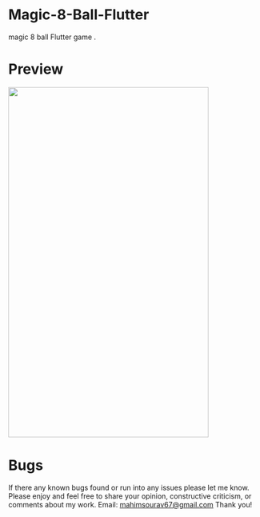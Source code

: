 # Magic-8-Ball-Flutter
magic 8 ball Flutter game .

# Preview
<img src="https://user-images.githubusercontent.com/60973245/155026790-1d939d08-bacf-4363-b91d-ea4b865ad6e9.jpg" width="400" height="700"> 


# Bugs
If there any known bugs found or run into any issues please let me know. Please enjoy and feel free to share your opinion, constructive criticism, or comments about my work. Email: mahimsourav67@gmail.com Thank you!
